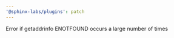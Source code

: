 ```yaml
---
'@sphinx-labs/plugins': patch
---
```


Error if getaddrinfo ENOTFOUND occurs a large number of times

